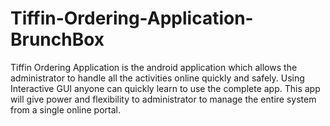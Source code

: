# Tiffin-Ordering-Application-BrunchBox

Tiffin Ordering Application is the android application which allows the administrator to handle all the activities online quickly and safely. Using Interactive GUI anyone can quickly learn to use the complete app. This app will give power and flexibility to administrator to manage the entire system from a single online portal.

